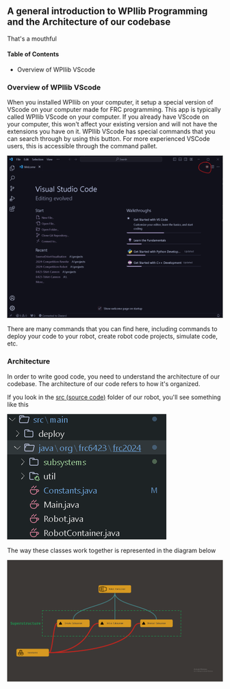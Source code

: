 ## A general introduction to WPIlib Programming and the Architecture of our codebase
That's a mouthful

#### Table of Contents
* Overview of WPIlib VScode

### Overview of WPIlib VScode
When you installed WPIlib on your computer, it setup a special version of VScode on your computer made for FRC programming. This app is typically called WPIlib VScode on your computer. If you already have VScode on your computer, this won't affect your existing version and will not have the extensions you have on it. WPIlib VScode has special commands that you can search through by using this button. For more experienced VSCode users, this is accessible through the command pallet.

![image info](./WPIlibCommands.png)

There are many commands that you can find here, including commands to deploy your code to your robot, create robot code projects, simulate code, etc.

### Architecture
In order to write good code, you need to understand the architecture of our codebase. The architecture of our code refers to how it's organized.

If you look in the [src (source code)](https://github.com/FIRSTTeam6423/2024-Competition-Rewrite/tree/Swerve-Rewrite/src/main/java/org/frc6423/frc2024) folder of our robot, you'll see something like this

![image info](./srcFolder.png)

The way these classes work together is represented in the diagram below

![image info](./ClassHierarchyDiagram.png)